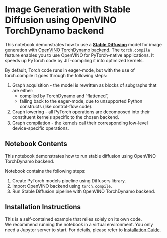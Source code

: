 # Image Generation with Stable Diffusion using OpenVINO TorchDynamo backend

This notebook demonstrates how to use a **[Stable Diffusion](https://huggingface.co/stabilityai/stable-diffusion-2-1)** model for image generation with [OpenVINO TorchDynamo backend](https://docs.openvino.ai/2024/openvino-workflow/torch-compile.html). The `torch.compile` feature enables you to use OpenVINO for PyTorch-native applications. It speeds up PyTorch code by JIT-compiling it into optimized kernels.

By default, Torch code runs in eager-mode, but with the use of torch.compile it goes through the following steps:

1. Graph acquisition - the model is rewritten as blocks of subgraphs that are either:
    * compiled by TorchDynamo and “flattened”,
    * falling back to the eager-mode, due to unsupported Python constructs (like control-flow code).
2. Graph lowering - all PyTorch operations are decomposed into their constituent kernels specific to the chosen backend.
3. Graph compilation - the kernels call their corresponding low-level device-specific operations.

## Notebook Contents

This notebook demonstrates how to run stable diffusion using OpenVINO TorchDynamo backend.

Notebook contains the following steps:

1. Create PyTorch models pipeline using Diffusers library.
2. Import OpenVINO backend using `torch.compile`.
3. Run Stable Diffusion pipeline with OpenVINO TorchDynamo backend.

## Installation Instructions

This is a self-contained example that relies solely on its own code.</br>
We recommend running the notebook in a virtual environment. You only need a Jupyter server to start.
For details, please refer to [Installation Guide](../../README.md).

